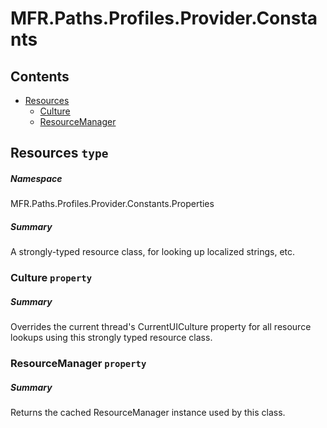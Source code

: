 <a name='assembly'></a>
# MFR.Paths.Profiles.Provider.Constants

## Contents

- [Resources](#T-MFR.Paths.Profiles.Provider.Constants-Properties-Resources 'MFR.Paths.Profiles.Provider.Constants.Properties.Resources')
  - [Culture](#P-MFR.Paths.Profiles.Provider.Constants-Properties-Resources-Culture 'MFR.Paths.Profiles.Provider.Constants.Properties.Resources.Culture')
  - [ResourceManager](#P-MFR.Paths.Profiles.Provider.Constants-Properties-Resources-ResourceManager 'MFR.Paths.Profiles.Provider.Constants.Properties.Resources.ResourceManager')

<a name='T-MFR.Paths.Profiles.Provider.Constants-Properties-Resources'></a>
## Resources `type`

##### Namespace

MFR.Paths.Profiles.Provider.Constants.Properties

##### Summary

A strongly-typed resource class, for looking up localized strings, etc.

<a name='P-MFR.Paths.Profiles.Provider.Constants-Properties-Resources-Culture'></a>
### Culture `property`

##### Summary

Overrides the current thread's CurrentUICulture property for all
  resource lookups using this strongly typed resource class.

<a name='P-MFR.Paths.Profiles.Provider.Constants-Properties-Resources-ResourceManager'></a>
### ResourceManager `property`

##### Summary

Returns the cached ResourceManager instance used by this class.
